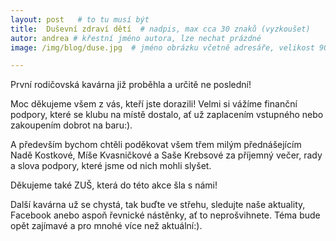 ```yaml
---
layout: post   # to tu musí být
title:  Duševní zdraví dětí  # nadpis, max cca 30 znaků (vyzkoušet)
autor: andrea # křestní jméno autora, lze nechat prázdné
image: /img/blog/duse.jpg  # jméno obrázku včetně adresáře, velikost 900x600

---
```

První rodičovská kavárna již proběhla a určitě ne poslední! 

<!--vice-->


Moc děkujeme všem z vás, kteří jste dorazili! Velmi si vážíme finanční podpory, které se klubu na místě dostalo, ať už zaplacením vstupného nebo zakoupením dobrot na baru:).

A především bychom chtěli poděkovat všem třem milým přednášejícím Nadě Kostkové, Míše Kvasničkové a Saše Krebsové za příjemný večer, rady a slova podpory, které jsme od nich mohli slyšet.

Děkujeme také ZUŠ, která do této akce šla s námi!

Další kavárna už se chystá, tak buďte ve střehu, sledujte naše aktuality, Facebook anebo aspoň řevnické nástěnky, ať to neprošvihnete. Téma bude opět zajímavé a pro mnohé více než aktuální:).




<!--quote-->

